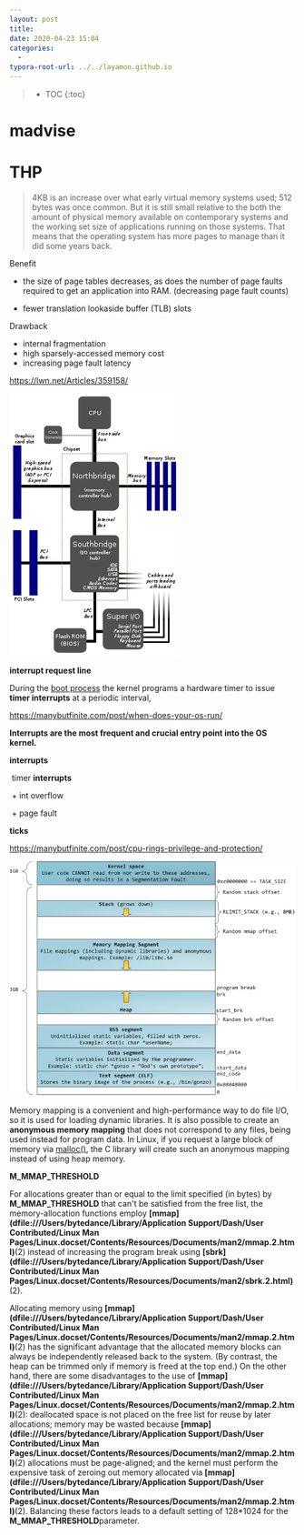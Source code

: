 ```yaml
---
layout: post
title: 
date: 2020-04-23 15:04
categories:
  -
typora-root-url: ../../layamon.github.io
---
```

> * TOC
{:toc}



# madvise



# THP

> 4KB is an increase over what early virtual memory systems used; 512 bytes was once common. But it is still small relative to the both the amount of physical memory available on contemporary systems and the working set size of applications running on those systems. That means that the operating system has more pages to manage than it did some years back.

Benefit

+ the size of page tables decreases, as does the number of page faults required to get an application into RAM.  (decreasing page fault counts)

+ fewer translation lookaside buffer (TLB) slots

Drawback

+ internal fragmentation
+ high sparsely-accessed memory cost
+ increasing page fault latency





https://lwn.net/Articles/359158/

![img](/image/cpu/northbridge.png)



**interrupt request line**

 During the [boot process](https://manybutfinite.com/post/kernel-boot-process) the kernel programs a hardware timer to issue **timer interrupts** at a periodic interval,

https://manybutfinite.com/post/when-does-your-os-run/

**Interrupts are the most frequent and crucial entry point into the OS kernel.**

**interrupts**

​	timer **interrupts**

​	+ int overflow

​	+ page fault

**ticks**





https://manybutfinite.com/post/cpu-rings-privilege-and-protection/





![Flexible Process Address Space Layout In Linux](/image/cpu/linuxFlexibleAddressSpaceLayout.png)



Memory mapping is a convenient and high-performance way to do file I/O, so it is used for loading dynamic libraries. It is also possible to create an **anonymous memory mapping** that does not correspond to any files, being used instead for program data. In Linux, if you request a large block of memory via [malloc()](http://www.kernel.org/doc/man-pages/online/pages/man3/malloc.3.html), the C library will create such an anonymous mapping instead of using heap memory.





**M_MMAP_THRESHOLD**

For allocations greater than or equal to the limit specified (in bytes) by **M_MMAP_THRESHOLD** that can't be satisfied from the free list, the memory-allocation functions employ **[mmap](dfile:///Users/bytedance/Library/Application Support/Dash/User Contributed/Linux Man Pages/Linux.docset/Contents/Resources/Documents/man2/mmap.2.html)**(2) instead of increasing the program break using **[sbrk](dfile:///Users/bytedance/Library/Application Support/Dash/User Contributed/Linux Man Pages/Linux.docset/Contents/Resources/Documents/man2/sbrk.2.html)**(2).



Allocating memory using **[mmap](dfile:///Users/bytedance/Library/Application Support/Dash/User Contributed/Linux Man Pages/Linux.docset/Contents/Resources/Documents/man2/mmap.2.html)**(2) has the significant advantage that the allocated memory blocks can always be independently released back to the system. (By contrast, the heap can be trimmed only if memory is freed at the top end.) On the other hand, there are some disadvantages to the use of **[mmap](dfile:///Users/bytedance/Library/Application Support/Dash/User Contributed/Linux Man Pages/Linux.docset/Contents/Resources/Documents/man2/mmap.2.html)**(2): deallocated space is not placed on the free list for reuse by later allocations; memory may be wasted because **[mmap](dfile:///Users/bytedance/Library/Application Support/Dash/User Contributed/Linux Man Pages/Linux.docset/Contents/Resources/Documents/man2/mmap.2.html)**(2) allocations must be page-aligned; and the kernel must perform the expensive task of zeroing out memory allocated via **[mmap](dfile:///Users/bytedance/Library/Application Support/Dash/User Contributed/Linux Man Pages/Linux.docset/Contents/Resources/Documents/man2/mmap.2.html)**(2). Balancing these factors leads to a default setting of 128*1024 for the **M_MMAP_THRESHOLD**parameter.